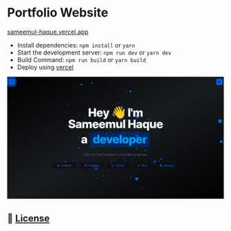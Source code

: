 # Portfolio Website

[sameemul-haque.vercel.app](https://sameemul-haque.vercel.app)

-   Install dependencies: `npm install` or `yarn`
-   Start the development server: `npm run dev` or `yarn dev`
-   Build Command: `npm run build` or `yarn build`
-   Deploy using [vercel](https://vercel.com)

![preview](https://raw.githubusercontent.com/sameemul-haque/portfolio/preview/preview.png)

## 📄 [License](https://github.com/sameemul-haque/portfolio/blob/main/LICENSE)
